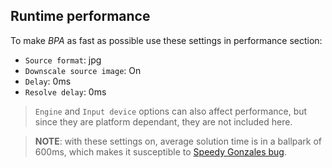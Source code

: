 ## Runtime performance

To make _BPA_ as fast as possible use these settings in performance section:

- `Source format`: jpg
- `Downscale source image`: On
- `Delay`: 0ms
- `Resolve delay`: 0ms

> `Engine` and `Input device` options can also affect performance, but since they are platform dependant, they are not included here.

> **NOTE**: with these settings on, average solution time is in a ballpark of 600ms, which makes it susceptible to [Speedy Gonzales bug](bugs.md#speedy-gonzales-bug).
